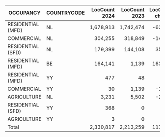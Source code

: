 | OCCUPANCY | COUNTRYCODE | LocCount 2024 | LocCount 2023 | LocCount change | LocCount %change | TIV 2024 | TIV 2023 | TIV change | TIV %change |
|---|---|---:|---:|---:|---:|---:|---:|---:|---:|
| RESIDENTIAL (MFD) | NL | 1,678,913 | 1,742,474 | -63,561 | -3.65% | 269,335,179,621 | 268,745,873,504 | 589,306,116 | 0.22% |
| COMMERCIAL | NL | 304,255 | 318,849 | -14,594 | -4.58% | 161,957,530,071 | 139,787,858,833 | 22,169,671,238 | 15.86% |
| RESIDENTIAL (SFD) | NL | 179,399 | 144,108 | 35,291 | 24.49% | 31,286,924,828 | 22,188,562,640 | 9,098,362,189 | 41.00% |
| RESIDENTIAL (MFD) | BE | 164,141 | 1,139 | 163,002 | 14310.97% | 20,213,411,064 | 20,092,177,716 | 121,233,348 | 0.60% |
| RESIDENTIAL (MFD) | YY | 477 | 48 | 429 | 893.75% | 2,854,341,240 | 4,888,422,616 | -2,034,081,377 | -41.61% |
| COMMERCIAL | YY | 30 | 1,139 | -1,109 | -97.37% | 1,323,026,367 | 5,629,220,782 | -4,306,194,415 | -76.50% |
| AGRICULTURE | NL | 3,231 | 5,502 | -2,271 | -41.28% | 1,264,532,532 | 2,460,892,504 | -1,196,359,972 | -48.61% |
| RESIDENTIAL (SFD) | YY | 368 | 0 | 368 | #DIV/0! | 79,160,842 | 0 | 79,160,842 | #DIV/0! |
| AGRICULTURE | YY | 3 | 0 | 3 | #DIV/0! | 388,857 | 0 | 388,857 | #DIV/0! |
| Total |  | 2,330,817 | 2,213,259 | 117,558 | 5.31% | 488,314,495,421 | 463,793,008,595 | 24,521,486,826 | 5.29% |